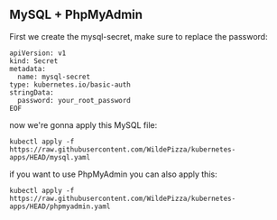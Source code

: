 MySQL + PhpMyAdmin
---------
First we create the mysql-secret, make sure to replace the password:
```
apiVersion: v1
kind: Secret
metadata:
  name: mysql-secret
type: kubernetes.io/basic-auth
stringData:
  password: your_root_password
EOF
```
now we're gonna apply this MySQL file:
```
kubectl apply -f https://raw.githubusercontent.com/WildePizza/kubernetes-apps/HEAD/mysql.yaml
```
if you want to use PhpMyAdmin you can also apply this:
```
kubectl apply -f https://raw.githubusercontent.com/WildePizza/kubernetes-apps/HEAD/phpmyadmin.yaml
```
